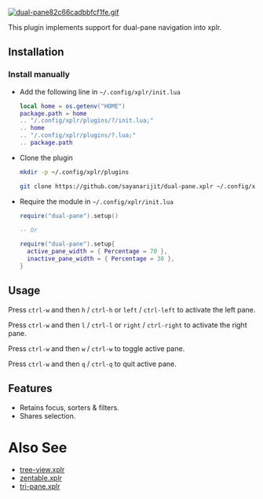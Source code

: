 [![dual-pane82c66cadbbfcf1fe.gif](https://s10.gifyu.com/images/dual-pane82c66cadbbfcf1fe.gif)](https://gifyu.com/image/SSy11)

This plugin implements support for dual-pane navigation into xplr.

## Installation

### Install manually

- Add the following line in `~/.config/xplr/init.lua`

  ```lua
  local home = os.getenv("HOME")
  package.path = home
  .. "/.config/xplr/plugins/?/init.lua;"
  .. home
  .. "/.config/xplr/plugins/?.lua;"
  .. package.path
  ```

- Clone the plugin

  ```bash
  mkdir -p ~/.config/xplr/plugins

  git clone https://github.com/sayanarijit/dual-pane.xplr ~/.config/xplr/plugins/dual-pane
  ```

- Require the module in `~/.config/xplr/init.lua`

  ```lua
  require("dual-pane").setup()

  -- Or

  require("dual-pane").setup{
    active_pane_width = { Percentage = 70 },
    inactive_pane_width = { Percentage = 30 },
  }

  ```

## Usage

Press `ctrl-w` and then `h` / `ctrl-h` or `left` / `ctrl-left` to activate the left pane.

Press `ctrl-w` and then `l` / `ctrl-l` or `right` / `ctrl-right` to activate the right pane.

Press `ctrl-w` and then `w` / `ctrl-w` to toggle active pane.

Press `ctrl-w` and then `q` / `ctrl-q` to quit active pane.

## Features

- Retains focus, sorters & filters.
- Shares selection.

# Also See

- [tree-view.xplr](https://github.com/sayanarijit/tree-view.xplr)
- [zentable.xplr](https://github.com/sayanarijit/zentable.xplr)
- [tri-pane.xplr](https://github.com/sayanarijit/tri-pane.xplr)
